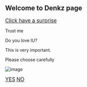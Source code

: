 ## Welcome to Denkz page
<a href="https://www.youtube.com/watch?v=y4iyuYbgt0I" target="_blank"><big>Click have a surprise</big></a>

Trust me

Do you love IU?

This is very important.

Please choose carefully

![image](https://user-images.githubusercontent.com/91450368/135056741-e71776fa-7442-4277-a3bb-1f63ea0ecf39.png)


<a href="https://denkz24.github.io/Page2/" target="_blank"><big>YES</big></a>         <a href="https://encrypted-tbn0.gstatic.com/images?q=tbn:ANd9GcROv5Z2PDTd4TnBRlPImW5S7ct4QSRQOdubdQ&usqp=CAU" target="_blank"><big>NO</big></a>













